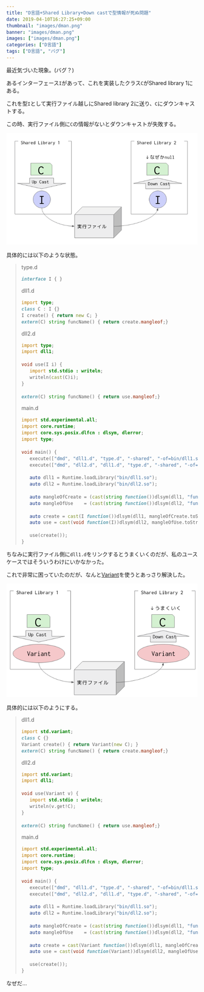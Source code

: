 ```yaml
---
title: "D言語+Shared Library+Down castで型情報が死ぬ問題"
date: 2019-04-10T16:27:25+09:00
thumbnail: "images/dman.png"
banner: "images/dman.png"
images: ["images/dman.png"]
categories: ["D言語"]
tags: ["D言語", "バグ"]
---
```


最近気づいた現象。(バグ？)

あるインターフェース`I`があって、これを実装したクラス`C`がShared library 1にある。

これを型`I`として実行ファイル越しにShared library 2に送り、`C`にダウンキャストする。

この時、実行ファイル側に`C`の情報がないとダウンキャストが失敗する。

![](zu1.png)

具体的には以下のような状態。

>type.d
>```d
>interface I { }
>```
>
>dll1.d
>```d
>import type;
>class C : I {}
>I create() { return new C; }
>extern(C) string funcName() { return create.mangleof;}
>```
>
>dll2.d
>```d
>import type;
>import dll1;
>
>void use(I i) {
>    import std.stdio : writeln;
>    writeln(cast(C)i);
>}
>
>extern(C) string funcName() { return use.mangleof;}
>```
>
>main.d
>```d
>import std.experimental.all;
>import core.runtime;
>import core.sys.posix.dlfcn : dlsym, dlerror;
>import type;
>
>void main() {
>    execute(["dmd", "dll1.d", "type.d", "-shared", "-of=bin/dll1.so"]);
>    execute(["dmd", "dll2.d", "dll1.d", "type.d", "-shared", "-of=bin/dll2.so"]);
>
>    auto dll1 = Runtime.loadLibrary("bin/dll1.so");
>    auto dll2 = Runtime.loadLibrary("bin/dll2.so");
>
>    auto mangleOfCreate = (cast(string function())dlsym(dll1, "funcName".toStringz))();
>    auto mangleOfUse    = (cast(string function())dlsym(dll2, "funcName".toStringz))();
>
>    auto create = cast(I function())dlsym(dll1, mangleOfCreate.toStringz);
>    auto use = cast(void function(I))dlsym(dll2, mangleOfUse.toStringz);
>
>    use(create());
>}
>```

ちなみに実行ファイル側に`dll1.d`をリンクするとうまくいくのだが、私のユースケースではそういうわけにいかなかった。

これで非常に困っていたのだが、なんと[Variant](https://dlang.org/phobos/std_variant.html)を使うとあっさり解決した。

![](zu2.png)

具体的には以下のようにする。


>dll1.d
>```d
>import std.variant;
>class C {}
>Variant create() { return Variant(new C); }
>extern(C) string funcName() { return create.mangleof;}
>```
>
>dll2.d
>```d
>import std.variant;
>import dll1;
>
>void use(Variant v) {
>    import std.stdio : writeln;
>    writeln(v.get!C);
>}
>
>extern(C) string funcName() { return use.mangleof;}
>```
>
>main.d
>```d
>import std.experimental.all;
>import core.runtime;
>import core.sys.posix.dlfcn : dlsym, dlerror;
>import type;
>
>void main() {
>    execute(["dmd", "dll1.d", "type.d", "-shared", "-of=bin/dll1.so"]);
>    execute(["dmd", "dll2.d", "dll1.d", "type.d", "-shared", "-of=bin/dll2.so"]);
>
>    auto dll1 = Runtime.loadLibrary("bin/dll1.so");
>    auto dll2 = Runtime.loadLibrary("bin/dll2.so");
>
>    auto mangleOfCreate = (cast(string function())dlsym(dll1, "funcName".toStringz))();
>    auto mangleOfUse    = (cast(string function())dlsym(dll2, "funcName".toStringz))();
>
>    auto create = cast(Variant function())dlsym(dll1, mangleOfCreate.toStringz);
>    auto use = cast(void function(Variant))dlsym(dll2, mangleOfUse.toStringz);
>
>    use(create());
>}
>```

なぜだ...
